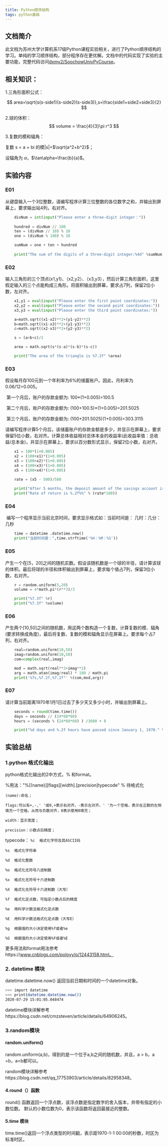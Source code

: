 ```yaml
---
title: Python顺序结构
tags: python基础 
---
```

## 文档简介

​		此文档为苏州大学计算机系17级Python课程实验相关，进行了Python顺序结构的学习。单纯的学习顺序结构，部分程序存在更优解。文档中的代码实现了实验的主要功能，完整代码访问[dxmy2/SoochowUnivPyCourse](https://github.com/dxmy2/SoochowUnivPyCourse)。

## 相关知识：

1.三角形面积公式：

$$
area=\sqrt{s(s-side1)(s-side2)(s-side3)},s=\frac{side1+side2+side3}{2}
$$

2.球的体积：
$$
volume = \frac{4}{3}\pi r^3
$$

3.复数的模和辐角：

复数 s = a + bi 的模|s|=$\sqrt{a^2+b^2}$；

设辐角为 $\alpha$，$\tan\alpha=\frac{b}{a}$。

## 实验内容

### E01

​		从键盘输入一个3位整数，请编写程序计算三位整数的各位数字之和，并输出到屏幕上，要求输出站4列，右对齐。

```python
	divNum = int(input("Please enter a three-digit integer："))
    
    hundred = divNum // 100
    ten = (divNum // 10) % 10
    one = (divNum % 100) % 10

    sumNum = one + ten + hundred
    
    print("The sum of the digits of a three-digit integer:%4d" %sumNum)
```

### E02

​		输入三角形的三个顶点(x1,y1)、（x2,y2）、（x3,y3），然后计算三角形面积，这里假定输入的三个点能构成三角形。将面积输出到屏幕，要求占7列，保留2位小数，左对齐。

```python
    x1,y1 = eval(input("Please enter the first point coordinates:"))
    x2,y2 = eval(input("Please enter the second point coordinates:"))
    x3,y3 = eval(input("Please enter the third point coordinates:"))

    a=math.sqrt((x1-x2)**2+(y1-y2)**2)
    b=math.sqrt((x1-x3)**2+(y1-y3)**2)
    c=math.sqrt((x2-x3)**2+(y2-y3)**2)

    s = (a+b+c)/2

    area = math.sqrt(s*(s-a)*(s-b)*(s-c))

    print("The area of the triangle is %7.2f" %area)
```

### E03

​		假设每月存100元到一个年利率为6%的储蓄账户。因此，月利率为0.06/12=0.005。

​		第一个月后，账户的存款金额为: 100*(1+0.005)=100.5

​		第二个月后，账户的存款金额为: (100+100.5)*(1+0.005)=201.5025

​		第三个月后，账户的存款金额为: (100+201.5025)(1+0.005)=303.3115

​		请编写程序计算5个月后，该储蓄账户的存款金额是多少，并显示在屏幕上，要求保留5位小数，右对齐。计算总体收益相对总体本金的收益率(此收益率值：总收益/总本金)，并显示在屏幕上，要求以百分数形式显示，保留2位小数，右对齐。

```python
    x1 = 100*(1+0.005)
    x2 = (100+x1)*(1+0.005)
    x3 = (100+x2)*(1+0.005)
    x4 = (100+x3)*(1+0.005)
    x5 = (100+x4)*(1+0.005)

    rate = (x5 - 500)/500
    
    print("After 5 months, the deposit amount of the savings account is %.5f" %x5)
    print("Rate of return is %.2f%%" % (rate*100))
```



### E04

​		编写一个程序显示当前北京时间，要求显示格式如：当前时间是： 几时：几分：几秒

```python
    time = datetime .datetime.now()
    print("当前时间是：",time.strftime('%H：%M：%S'))
```



### E05

​		产生一个在[5，20]之间的随机实数。假设该随机数是一个球的半径，请计算该球的体积。最后将球的半径和体积输出到屏幕上，要求每个值占7列，保留3位小数，右对齐。

```python
    r = random.uniform(5,20)
    volume = 4*math.pi*(r**3)/3

    print("%7.3f" %r)
    print("%7.3f" %volume)
```



### E06

​		产生两个[10,50]之间的随机数，用这两个数构造一个复数，计算复数的模、辐角(要求转换成角度)，最后将复数、复数的模和辐角显示在屏幕上。要求每个占7列，右对齐。

```python
    real=random.uniform(10,50)
    imag=random.uniform(10,50)
    com=complex(real,imag)

    mod = math.sqrt(real**2+imag**2)
    arg = math.atan(imag/real) * 180 / math.pi
    print('%7s,%7.2f,%7.2f°' %(com,mod,arg))
```



### E07

​		请计算当前距离1970年1月1日过去了多少天又多少小时，并输出到屏幕上。

```python
    seconds = round(time.time())
    days = seconds // (24*60*60)
    hours = (seconds % (24*60*60) ) /3600 + 8

    print("%d days and %.2f hours have passed since January 1, 1970." %(days,hours))
```

## 实验总结

### 1.python 格式化输出

python格式化输出的2中方式，% 和format。

%用法："%\[(name)]\[flags\][width].[precision]typecode" % 待格式化

`(name):命名；`

`flags:可以有+,-,' '或0,+表示右对齐，-表示左对齐，' '为一个空格，表示在正数的左侧填充一个空格，从而与负数对齐，0表示使用0填充；`

`width：显示宽度；`

`precision：小数点后精度；`

typecode：
`%c  格式化字符及其ASCII码`

`%s  格式化字符串`

`%d  格式化整数`

`%o  格式化无符号八进制数`

`%x  格式化无符号十六进制数`

`%X  格式化无符号十六进制数（大写）`

`%f  格式化定点数，可指定小数点后的精度`

`%e  用科学计数法格式化定点数`

`%E  用科学计数法格式化定点数（大写E）`

`%g  根据值的大小决定使用%f或者%e`

`%G  根据值的大小决定使用%F或者%E`

更多用法和format用法参考https://www.cnblogs.com/poloyy/p/12443158.html。

### 2. datetime 模块

datetime.datetime.now() 返回当前日期和时间的一个datetime对象。
```bash
>>> import datetime
>>> print(datetime.datetime.now())
2020-07-29 15:01:05.048474
```

datetime模块详解参考https://blog.csdn.net/cmzsteven/article/details/64906245。

### 3.random模块

#### random.uniform()

random.uniform(a,b)，得到的是一个位于a,b之间的随机数，并且，a > b，a =b，a<b都可以。

random模块详解参考https://blog.csdn.net/qq_17753903/article/details/82958348。

#### 4.round（）函数

round() 函数返回一个浮点数，该浮点数是指定数字的舍入版本，并带有指定的小数位数。 默认的小数位数为0，表示该函数将返回最接近的整数。

#### 5.time 模块

time.time()返回一个浮点类型的时间戳，表示距1970-1-1 00:00的秒数，时区为标准时区。
